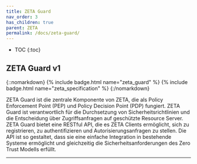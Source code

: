 ```yaml
---
title: ZETA Guard
nav_order: 3
has_children: true
parent: ZETA
permalink: /docs/zeta-guard/
---
```


- TOC
{:toc}

## ZETA Guard v1

{::nomarkdown}
{% include badge.html name="zeta_guard" %}
{% include badge.html name="zeta_specification" %}
{:/nomarkdown}

ZETA Guard ist die zentrale Komponente von ZETA, die als Policy Enforcement Point (PEP) und Policy Decision Point (PDP) fungiert. ZETA Guard ist verantwortlich für die Durchsetzung von Sicherheitsrichtlinien und die Entscheidung über Zugriffsanfragen auf geschützte Resource Server.
ZETA Guard bietet eine RESTful API, die es ZETA Clients ermöglicht, sich zu registrieren, zu authentifizieren und Autorisierungsanfragen zu stellen. Die API ist so gestaltet, dass sie eine einfache Integration in bestehende Systeme ermöglicht und gleichzeitig die Sicherheitsanforderungen des Zero Trust Modells erfüllt.

---
